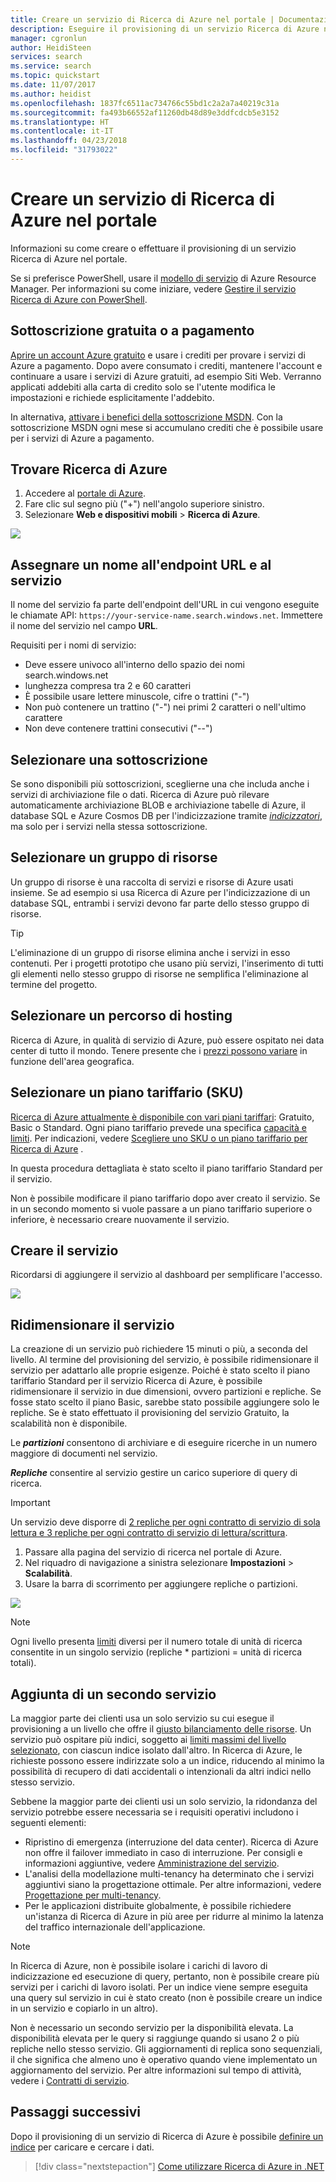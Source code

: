 ```yaml
---
title: Creare un servizio di Ricerca di Azure nel portale | Documentazione Microsoft
description: Eseguire il provisioning di un servizio Ricerca di Azure nel portale.
manager: cgronlun
author: HeidiSteen
services: search
ms.service: search
ms.topic: quickstart
ms.date: 11/07/2017
ms.author: heidist
ms.openlocfilehash: 1837fc6511ac734766c55bd1c2a2a7a40219c31a
ms.sourcegitcommit: fa493b66552af11260db48d89e3ddfcdcb5e3152
ms.translationtype: HT
ms.contentlocale: it-IT
ms.lasthandoff: 04/23/2018
ms.locfileid: "31793022"
---
```

# <a name="create-an-azure-search-service-in-the-portal"></a>Creare un servizio di Ricerca di Azure nel portale

Informazioni su come creare o effettuare il provisioning di un servizio Ricerca di Azure nel portale. 

Se si preferisce PowerShell, usare il [modello di servizio](https://azure.microsoft.com/resources/templates/101-azure-search-create/) di Azure Resource Manager. Per informazioni su come iniziare, vedere [Gestire il servizio Ricerca di Azure con PowerShell](search-manage-powershell.md).

## <a name="subscribe-free-or-paid"></a>Sottoscrizione gratuita o a pagamento

[Aprire un account Azure gratuito](https://azure.microsoft.com/pricing/free-trial/?WT.mc_id=A261C142F) e usare i crediti per provare i servizi di Azure a pagamento. Dopo avere consumato i crediti, mantenere l'account e continuare a usare i servizi di Azure gratuiti, ad esempio Siti Web. Verranno applicati addebiti alla carta di credito solo se l'utente modifica le impostazioni e richiede esplicitamente l'addebito.

In alternativa, [attivare i benefici della sottoscrizione MSDN](https://azure.microsoft.com/pricing/member-offers/msdn-benefits-details/?WT.mc_id=A261C142F). Con la sottoscrizione MSDN ogni mese si accumulano crediti che è possibile usare per i servizi di Azure a pagamento. 

## <a name="find-azure-search"></a>Trovare Ricerca di Azure
1. Accedere al [portale di Azure](https://portal.azure.com/).
2. Fare clic sul segno più ("+") nell'angolo superiore sinistro.
3. Selezionare **Web e dispositivi mobili** > **Ricerca di Azure**.

![](./media/search-create-service-portal/find-search3.png)

## <a name="name-the-service-and-url-endpoint"></a>Assegnare un nome all'endpoint URL e al servizio

Il nome del servizio fa parte dell'endpoint dell'URL in cui vengono eseguite le chiamate API: `https://your-service-name.search.windows.net`. Immettere il nome del servizio nel campo **URL**. 

Requisiti per i nomi di servizio:
   * Deve essere univoco all'interno dello spazio dei nomi search.windows.net
   * lunghezza compresa tra 2 e 60 caratteri
   * È possibile usare lettere minuscole, cifre o trattini ("-")
   * Non può contenere un trattino ("-") nei primi 2 caratteri o nell'ultimo carattere
   * Non deve contenere trattini consecutivi ("--")

## <a name="select-a-subscription"></a>Selezionare una sottoscrizione
Se sono disponibili più sottoscrizioni, sceglierne una che includa anche i servizi di archiviazione file o dati. Ricerca di Azure può rilevare automaticamente archiviazione BLOB e archiviazione tabelle di Azure, il database SQL e Azure Cosmos DB per l'indicizzazione tramite [*indicizzatori*](search-indexer-overview.md), ma solo per i servizi nella stessa sottoscrizione.

## <a name="select-a-resource-group"></a>Selezionare un gruppo di risorse
Un gruppo di risorse è una raccolta di servizi e risorse di Azure usati insieme. Se ad esempio si usa Ricerca di Azure per l'indicizzazione di un database SQL, entrambi i servizi devono far parte dello stesso gruppo di risorse.

> [!TIP]
> L'eliminazione di un gruppo di risorse elimina anche i servizi in esso contenuti. Per i progetti prototipo che usano più servizi, l'inserimento di tutti gli elementi nello stesso gruppo di risorse ne semplifica l'eliminazione al termine del progetto. 

## <a name="select-a-hosting-location"></a>Selezionare un percorso di hosting 
Ricerca di Azure, in qualità di servizio di Azure, può essere ospitato nei data center di tutto il mondo. Tenere presente che i [prezzi possono variare](https://azure.microsoft.com/pricing/details/search/) in funzione dell'area geografica.

## <a name="select-a-pricing-tier-sku"></a>Selezionare un piano tariffario (SKU)
[Ricerca di Azure attualmente è disponibile con vari piani tariffari](https://azure.microsoft.com/pricing/details/search/): Gratuito, Basic o Standard. Ogni piano tariffario prevede una specifica [capacità e limiti](search-limits-quotas-capacity.md). Per indicazioni, vedere [Scegliere uno SKU o un piano tariffario per Ricerca di Azure](search-sku-tier.md) .

In questa procedura dettagliata è stato scelto il piano tariffario Standard per il servizio.

Non è possibile modificare il piano tariffario dopo aver creato il servizio. Se in un secondo momento si vuole passare a un piano tariffario superiore o inferiore, è necessario creare nuovamente il servizio.

## <a name="create-your-service"></a>Creare il servizio

Ricordarsi di aggiungere il servizio al dashboard per semplificare l'accesso.

![](./media/search-create-service-portal/new-service3.png)

## <a name="scale-your-service"></a>Ridimensionare il servizio
La creazione di un servizio può richiedere 15 minuti o più, a seconda del livello. Al termine del provisioning del servizio, è possibile ridimensionare il servizio per adattarlo alle proprie esigenze. Poiché è stato scelto il piano tariffario Standard per il servizio Ricerca di Azure, è possibile ridimensionare il servizio in due dimensioni, ovvero partizioni e repliche. Se fosse stato scelto il piano Basic, sarebbe stato possibile aggiungere solo le repliche. Se è stato effettuato il provisioning del servizio Gratuito, la scalabilità non è disponibile.

Le ***partizioni*** consentono di archiviare e di eseguire ricerche in un numero maggiore di documenti nel servizio.

***Repliche*** consentire al servizio gestire un carico superiore di query di ricerca.

> [!Important]
> Un servizio deve disporre di [2 repliche per ogni contratto di servizio di sola lettura e 3 repliche per ogni contratto di servizio di lettura/scrittura](https://azure.microsoft.com/support/legal/sla/search/v1_0/).

1. Passare alla pagina del servizio di ricerca nel portale di Azure.
2. Nel riquadro di navigazione a sinistra selezionare **Impostazioni** > **Scalabilità**.
3. Usare la barra di scorrimento per aggiungere repliche o partizioni.

![](./media/search-create-service-portal/settings-scale.png)

> [!Note] 
> Ogni livello presenta [limiti](search-limits-quotas-capacity.md) diversi per il numero totale di unità di ricerca consentite in un singolo servizio (repliche * partizioni = unità di ricerca totali).

## <a name="when-to-add-a-second-service"></a>Aggiunta di un secondo servizio

La maggior parte dei clienti usa un solo servizio su cui esegue il provisioning a un livello che offre il [giusto bilanciamento delle risorse](search-sku-tier.md). Un servizio può ospitare più indici, soggetto ai [limiti massimi del livello selezionato](search-capacity-planning.md), con ciascun indice isolato dall'altro. In Ricerca di Azure, le richieste possono essere indirizzate solo a un indice, riducendo al minimo la possibilità di recupero di dati accidentali o intenzionali da altri indici nello stesso servizio.

Sebbene la maggior parte dei clienti usi un solo servizio, la ridondanza del servizio potrebbe essere necessaria se i requisiti operativi includono i seguenti elementi:

+ Ripristino di emergenza (interruzione del data center). Ricerca di Azure non offre il failover immediato in caso di interruzione. Per consigli e informazioni aggiuntive, vedere [Amministrazione del servizio](search-manage.md).
+ L'analisi della modellazione multi-tenancy ha determinato che i servizi aggiuntivi siano la progettazione ottimale. Per altre informazioni, vedere [Progettazione per multi-tenancy](search-modeling-multitenant-saas-applications.md).
+ Per le applicazioni distribuite globalmente, è possibile richiedere un'istanza di Ricerca di Azure in più aree per ridurre al minimo la latenza del traffico internazionale dell'applicazione.

> [!NOTE]
> In Ricerca di Azure, non è possibile isolare i carichi di lavoro di indicizzazione ed esecuzione di query, pertanto, non è possibile creare più servizi per i carichi di lavoro isolati. Per un indice viene sempre eseguita una query sul servizio in cui è stato creato (non è possibile creare un indice in un servizio e copiarlo in un altro).
>

Non è necessario un secondo servizio per la disponibilità elevata. La disponibilità elevata per le query si raggiunge quando si usano 2 o più repliche nello stesso servizio. Gli aggiornamenti di replica sono sequenziali, il che significa che almeno uno è operativo quando viene implementato un aggiornamento del servizio. Per altre informazioni sul tempo di attività, vedere i [Contratti di servizio](https://azure.microsoft.com/support/legal/sla/search/v1_0/).

## <a name="next-steps"></a>Passaggi successivi
Dopo il provisioning di un servizio di Ricerca di Azure è possibile [definire un indice](search-what-is-an-index.md) per caricare e cercare i dati. 

> [!div class="nextstepaction"]
> [Come utilizzare Ricerca di Azure in .NET](search-howto-dotnet-sdk.md)
